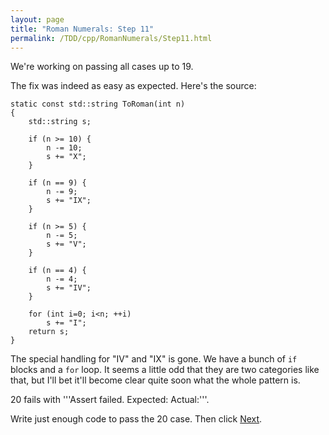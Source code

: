 ```yaml
---
layout: page
title: "Roman Numerals: Step 11"
permalink: /TDD/cpp/RomanNumerals/Step11.html
---
```


We're working on passing all cases up to 19. 

The fix was indeed as easy as expected.  Here's the source:
```
static const std::string ToRoman(int n)
{
	std::string s;

	if (n >= 10) {
		n -= 10;
		s += "X";
	}

	if (n == 9) {
		n -= 9;
		s += "IX";
	}

	if (n >= 5) {
		n -= 5;
		s += "V";
	}

	if (n == 4) {
		n -= 4;
		s += "IV";
	}

	for (int i=0; i<n; ++i)
		s += "I";
	return s;
}
```

The special handling for "IV" and "IX" is gone. We have a bunch of ```if``` blocks and a ```for``` loop. 
It seems a little odd that they are two categories like that, but I'll bet it'll become clear quite soon what the whole pattern is.

20 fails with '''Assert failed. Expected:<XX> Actual:<XVIIIII>'''.

Write just enough code to pass the 20 case. Then click [Next](Step12.html).
